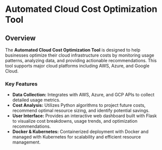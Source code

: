# Automated Cloud Cost Optimization Tool

## Overview

The **Automated Cloud Cost Optimization Tool** is designed to help businesses optimize their cloud infrastructure costs by monitoring usage patterns, analyzing data, and providing actionable recommendations. This tool supports major cloud platforms including AWS, Azure, and Google Cloud.

### **Key Features**

- **Data Collection:** Integrates with AWS, Azure, and GCP APIs to collect detailed usage metrics.
- **Cost Analysis:** Utilizes Python algorithms to project future costs, recommend optimal resource sizing, and identify potential savings.
- **User Interface:** Provides an interactive web dashboard built with Flask to visualize cost breakdowns, usage trends, and optimization recommendations.
- **Docker & Kubernetes:** Containerized deployment with Docker and managed with Kubernetes for scalability and efficient resource management.